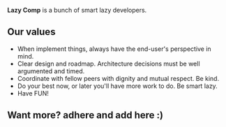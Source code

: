 **Lazy Comp** is a bunch of smart lazy developers.

## Our values

- When implement things, always have the end-user's perspective in mind.
- Clear design and roadmap. Architecture decisions must be well argumented and timed.
- Coordinate with fellow peers with dignity and mutual respect. Be kind.
- Do your best now, or later you'll have more work to do. Be smart lazy.
- Have FUN!

## Want more? adhere and add here :)
